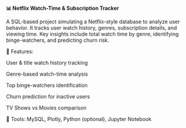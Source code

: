 **📊 Netflix Watch-Time & Subscription Tracker**

A SQL-based project simulating a Netflix-style database to analyze user behavior. It tracks user watch history, genres, subscription details, and viewing time. Key insights include total watch time by genre, identifying binge-watchers, and predicting churn risk.

🔧 Features:

User & title watch history tracking

Genre-based watch-time analysis

Top binge-watchers identification

Churn prediction for inactive users

TV Shows vs Movies comparison


📂 Tools: MySQL, Plotly, Python (optional), Jupyter Notebook
